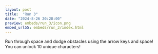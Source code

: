 ```yaml
---
layout: post
title:  "Run 3"
date: "2024-8-26 20:28:00"
preview: embeds/run_3/icon.png
embed_url55: embeds/run_3/index.html
---
```

Run through space and dodge obstacles using the arrow keys and space! You can unlock 10 unique characters!